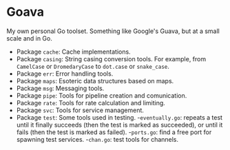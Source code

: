 # Goava

My own personal Go toolset. Something like Google's Guava, but at a small scale and in Go.

* Package `cache`: Cache implementations.
* Package `casing`: String casing conversion tools. For example, from `CamelCase` or `DromedaryCase` to `dot.case` or `snake_case`.
* Package `err`: Error handling tools.
* Package `maps`: Esoteric data structures based on maps.
* Package `msg`: Messaging tools.
* Package `pipe`: Tools for pipeline creation and comunication.
* Package `rate`: Tools for rate calculation and limiting.
* Package `svc`: Tools for service management.
* Package `test`: Some tools used in testing.
  -`eventually.go`: repeats a test until it finally succeeds (then the test is marked as succeeded),
    or until it fails (then the test is marked as failed).
  -`ports.go`: find a free port for spawning test services.
  -`chan.go`: test tools for channels.


